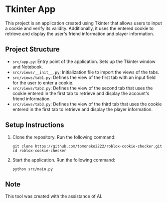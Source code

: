 # Tkinter App

This project is an application created using Tkinter that allows users to input a cookie and verify its validity. Additionally, it uses the entered cookie to retrieve and display the user's friend information and player information.

## Project Structure

- `src/app.py`: Entry point of the application. Sets up the Tkinter window and Notebook.
- `src/views/__init__.py`: Initialization file to import the views of the tabs.
- `src/views/tab1.py`: Defines the view of the first tab with an input field for the user to enter a cookie.
- `src/views/tab2.py`: Defines the view of the second tab that uses the cookie entered in the first tab to retrieve and display the account's friend information.
- `src/views/tab3.py`: Defines the view of the third tab that uses the cookie entered in the first tab to retrieve and display the player information.


## Setup Instructions

1. Clone the repository. Run the following command:
   ```
   git clone https://github.com/tomoneko2222/roblox-cookie-checker.git
   cd roblox-cookie-checker
   ```
2. Start the application. Run the following command:
   ```
   python src/main.py
   ```

## Note

This tool was created with the assistance of AI.